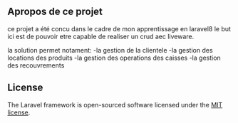 ## Apropos de ce projet 

ce projet a été concu dans le cadre de mon apprentissage en laravel8 le but ici est de pouvoir etre capable de realiser un crud aec liveware.

la solution permet notament:
    -la gestion de la clientele
    -la gestion des locations des produits
    -la gestion des operations des caisses
    -la gestion des recouvrements


## License

The Laravel framework is open-sourced software licensed under the [MIT license](https://opensource.org/licenses/MIT).
